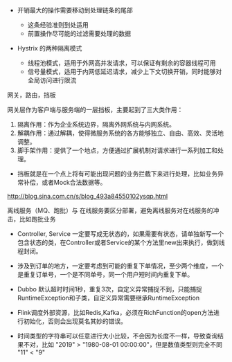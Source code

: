 * 开销最大的操作需要移动到处理链条的尾部
  * 这条经验准则到处适用
  * 前置操作尽可能的过滤需要处理的数据
  
* Hystrix 的两种隔离模式
  * 线程池模式，适用于外网高并发请求，可以保证有剩余的容器线程可用
  * 信号量模式，适用于内网低延迟请求，减少上下文切换开销，同时能够对全局访问进行限流  

网关，路由，挡板

网关层作为客户端与服务端的一层挡板，主要起到了三大类作用：

1. 隔离作用：作为企业系统边界，隔离外网系统与内网系统。
2. 解耦作用：通过解耦，使得微服务系统的各方能够独立、自由、高效、灵活地调整。
3. 脚手架作用：提供了一个地点，方便通过扩展机制对请求进行一系列加工和处理。

* 挡板就是在一个点上将有可能出现问题的业务拦截下来进行处理，比如业务异常补偿，或者Mock合法数据等。

http://blog.sina.com.cn/s/blog_493a84550102ysqp.html

离线服务（MQ、跑批）与 在线服务要区分部署，避免离线服务对在线服务的冲击，比如跑批业务

* Controller, Service 一定要写成无状态的，如果需要有状态，请单独新写一个包含状态的类，在Controller或者Service的某个方法里new出来执行，做到线程封闭。

* 涉及到订单的地方，一定要考虑到可能的重复下单情况，至少两个维度，一个是重复订单号，一个是不同单号，同一个用户短时间内重复下单。

* Dubbo 默认超时时间1秒，重复3次，自定义异常捕捉不到，只能捕捉RuntimeException和子类，自定义异常需要继承RuntimeException

* Flink调度外部资源，比如Redis,Kafka，必须在RichFunction的open方法进行初始化，否则会出现莫名其妙的错误。

* 时间类型的字符串可以任意进行大小比较，不会因为长度不一样，导致查询结果不对，比如 "2019" > "1980-08-01 00:00:00"，但是数值类型则完全不同 "11" < "9"
